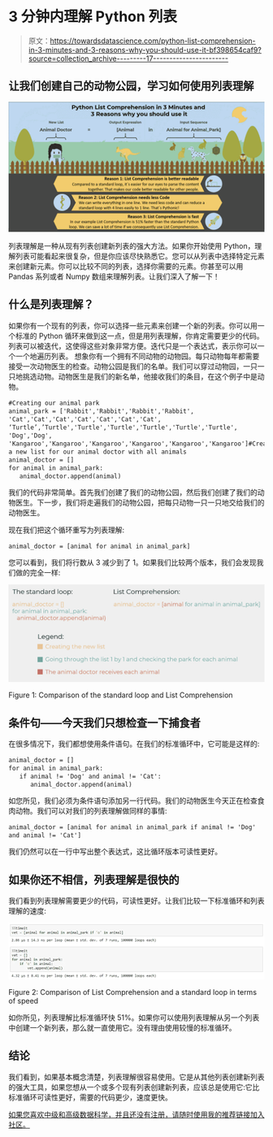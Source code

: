 # 3 分钟内理解 Python 列表

> 原文：<https://towardsdatascience.com/python-list-comprehension-in-3-minutes-and-3-reasons-why-you-should-use-it-bf398654caf9?source=collection_archive---------17----------------------->

## 让我们创建自己的动物公园，学习如何使用列表理解

![](img/344afbeae5fe9c3273b11fd5aeb7bd72.png)

列表理解是一种从现有列表创建新列表的强大方法。如果你开始使用 Python，理解列表可能看起来很复杂，但是你应该尽快熟悉它。您可以从列表中选择特定元素来创建新元素。你可以比较不同的列表，选择你需要的元素。你甚至可以用 Pandas 系列或者 Numpy 数组来理解列表。让我们深入了解一下！

## 什么是列表理解？

如果你有一个现有的列表，你可以选择一些元素来创建一个新的列表。你可以用一个标准的 Python 循环来做到这一点，但是用列表理解，你肯定需要更少的代码。列表可以被迭代，这使得这些对象非常方便。迭代只是一个表达式，表示你可以一个一个地遍历列表。
想象你有一个拥有不同动物的动物园。每只动物每年都需要接受一次动物医生的检查。动物公园是我们的名单。我们可以穿过动物园，一只一只地挑选动物。动物医生是我们的新名单，他接收我们的条目，在这个例子中是动物。

```
#Creating our animal park
animal_park = ['Rabbit','Rabbit','Rabbit','Rabbit',
'Cat','Cat','Cat','Cat','Cat','Cat','Cat',
‘Turtle’,’Turtle','Turtle','Turtle','Turtle','Turtle','Turtle',
'Dog','Dog',
'Kangaroo','Kangaroo','Kangaroo','Kangaroo','Kangaroo','Kangaroo']#Creating a new list for our animal doctor with all animals
animal_doctor = []
for animal in animal_park:
   animal_doctor.append(animal)
```

我们的代码非常简单。首先我们创建了我们的动物公园，然后我们创建了我们的动物医生。下一步，我们将走遍我们的动物公园，把每只动物一只一只地交给我们的动物医生。

现在我们把这个循环重写为列表理解:

```
animal_doctor = [animal for animal in animal_park]
```

您可以看到，我们将行数从 3 减少到了 1。如果我们比较两个版本，我们会发现我们做的完全一样:

![](img/cb5b641fb200edb96cd82de882bd98fe.png)

Figure 1: Comparison of the standard loop and List Comprehension

## 条件句——今天我们只想检查一下捕食者

在很多情况下，我们都想使用条件语句。在我们的标准循环中，它可能是这样的:

```
animal_doctor = []
for animal in animal_park:
   if animal != 'Dog' and animal != 'Cat':
      animal_doctor.append(animal)
```

如您所见，我们必须为条件语句添加另一行代码。我们的动物医生今天正在检查食肉动物。我们可以对我们的列表理解做同样的事情:

```
animal_doctor = [animal for animal in animal_park if animal != 'Dog' and animal != 'Cat']
```

我们仍然可以在一行中写出整个表达式，这比循环版本可读性更好。

## 如果你还不相信，列表理解是很快的

我们看到列表理解需要更少的代码，可读性更好。让我们比较一下标准循环和列表理解的速度:

![](img/5781fd22cdc89f71c85e1c19b183a0a0.png)

Figure 2: Comparison of List Comprehension and a standard loop in terms of speed

如你所见，列表理解比标准循环快 51%。如果你可以使用列表理解从另一个列表中创建一个新列表，那么就一直使用它。没有理由使用较慢的标准循环。

## 结论

我们看到，如果基本概念清楚，列表理解很容易使用。它是从其他列表创建新列表的强大工具，如果您想从一个或多个现有列表创建新列表，应该总是使用它:它比标准循环可读性更好，需要的代码更少，速度更快。

[如果您喜欢中级和高级数据科学，并且还没有注册，请随时使用我的推荐链接加入社区。](https://medium.com/@droste.benedikt/membership)